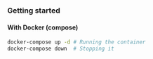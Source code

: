 ### Getting started
#### With Docker (compose)
```bash
docker-compose up -d # Running the container 
docker-compose down  # Stopping it
```
